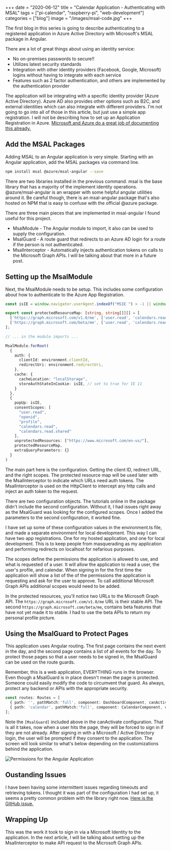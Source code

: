 +++
date = "2020-06-12"
title = "Calendar Application - Authenticating with MSAL"
tags = ["pi-calendar", "raspberry-pi", "web-development"]
categories = ["blog"]
image = "/images/msal-code.jpg"
+++

The first blog in this series is going to describe authenticating to a registered application in Azure Active Directory with Microsoft's MSAL package in Angular.

There are a lot of great things about using an identity service:
* No on-premises passwords to secure!!
* Utilizes latest security standards
* Integration with other identity providers (Facebook, Google, Microsoft) logins without having to integrate with each service
* Features such as 2 factor authentication, and others are implemented by the authentication provider

The application will be integrating with a specific identity provider (Azure Active Directory).  Azure AD also provides other options such as B2C, and external identities which can also integrate with different providers.  I'm not going to go into all of those in this article, but just use a simple app registration.  I will not be describing how to set up an Application Registration in Azure.  [Microsoft and Azure do a great job of documenting this already.](https://docs.microsoft.com/en-us/azure/active-directory/develop/quickstart-register-app)

## Add the MSAL Packages

Adding MSAL to an Angular application is very simple.  Starting with an Angular application, add the MSAL packages via command line.

```bash
npm install msal @azure/msal-angular --save
```

There are two libraries installed in the previous command.  msal is the base library that has a majority of the implement identity operations.  @azure/msal-angular is an wrapper with some helpful angular utilities around it.  Be careful though, there is an msal-angular package that's also hosted on NPM that is easy to confuse with the official @azure package.

There are three main pieces that are implemented in msal-angular I found useful for this project.

* MsalModule - The Angular module to import, it also can be used to supply the configuration.
* MsalGuard - A route guard that redirects to an Azure AD login for a route if the person is not authenticated.
* MsalInterceptor - Automatically injects authentication tokens on calls to the Microsoft Graph APIs.  I will be talking about that more in a future post.

## Setting up the MsalModule

Next, the MsalModule needs to be setup.  This includes some configuration about how to authenticate to the Azure App Registration.

```typescript
const isIE = window.navigator.userAgent.indexOf("MSIE ") > -1 || window.navigator.userAgent.indexOf("Trident/") > -1;

export const protectedResourceMap: [string, string[]][] = [
  ['https://graph.microsoft.com/v1.0/me', ['user.read', 'calendars.read', 'calendars.read.shared']],
  ['https://graph.microsoft.com/beta/me', ['user.read', 'calendars.read', 'calendars.read.shared']]
];

// ... in the module imports ...

MsalModule.forRoot(
  {
    auth: {
      clientId: environment.clientId,
      redirectUri: environment.redirectUri,
    },
    cache: {
      cacheLocation: "localStorage",
      storeAuthStateInCookie: isIE, // set to true for IE 11
    }
  },
  {
    popUp: isIE,   
    consentScopes: [
      "user.read",
      "openid",
      "profile",
      "calendars.read",
      "calendars.read.shared"
    ],
    unprotectedResources: ["https://www.microsoft.com/en-us/"],
    protectedResourceMap,
    extraQueryParameters: {}
  }
)
```

The main part here is the configuration.  Getting the client ID, redirect URL, and the right scopes.  The protected resource map will be used later with the MsalInterceptor to indicate which URLs need auth tokens.  The MsalInterceptor is used on the HttpClient to intercept any http calls and inject an auth token to the request.

There are two configuration objects. The tutorials online in the package didn't include the second  configuration. Without it, I had issues right away as the MsalGuard was looking for the configured scopes.  Once I added the parameters to the second configuration, it worked fine.

I have set up some of these configuration values in the environment.ts file, and made a separate environment for local development.  This way I can have two app registrations.  One for my hosted application, and one for local development.  This is to keep people from masquerading as my application and performing redirects on localhost for nefarious purposes.

The scopes define the permissions the application is allowed to use, and what is requested of a user. It will allow the application to read a user, the user's profile, and calendar.  When signing in for the first time the application will show a list of the of the permissions the application is requesting and ask for the user to approve.  To call additional Microsoft Graph APIs additional scopes would need to be added.

In the protected resources, you'll notice two URLs to the Microsoft Graph API.  The ```https://graph.microsoft.com/v1.0/me``` URL is their stable API.   The second ```https://graph.microsoft.com/beta/me```, contains beta features that have not yet made it to stable.  I had to use the beta APIs to return my personal profile picture.

## Using the MsalGuard to Protect Pages

This application uses Angular routing.  The first page contains the next event in the day, and the second page contains a list of all events for the day.  To protect those pages so that a user needs to be signed in, the MsalGuard can be used on the route guards.

Remember, this is a web application, EVERYTHING runs in the browser.  Even though a MsalGuard is in place doesn't mean the page is protected.  Someone could easily modify the code to circumvent that guard.  As always, protect any backend or APIs with the appropriate security.

```typescript
const routes: Routes = [
  { path: '', pathMatch:'full', component: DashboardComponent, canActivate: [MsalGuard] },
  { path: 'calendar', pathMatch:'full', component: CalendarComponent, canActivate: [MsalGuard]}
];
```

Note the ```[MsalGuard]``` included above in the canActivate configuration.  That is all it takes, now when a user hits the page, they will be forced to sign in if they are not already.  After signing in with a Microsoft / Active Directory login, the user will be prompted if they consent to the application.  The screen will look similar to what's below depending on the customizations behind the application.

![Permissions for the Angular Application](/images/calendar-application-permissions.jpg)

## Oustanding Issues

I have been having some intermittent issues regarding timeouts and retrieving tokens.  I thought it was part of the configuration I had set up, it seems a pretty common problem with the library right now.  [Here is the GitHub issue.](https://github.com/AzureAD/microsoft-authentication-library-for-js/issues/1222)

## Wrapping Up

This was the work it took to sign in via a Microsoft Identity to the application.  In the next article, I will be talking about setting up the MsalInterceptor to make API request to the Microsoft Graph APIs.

